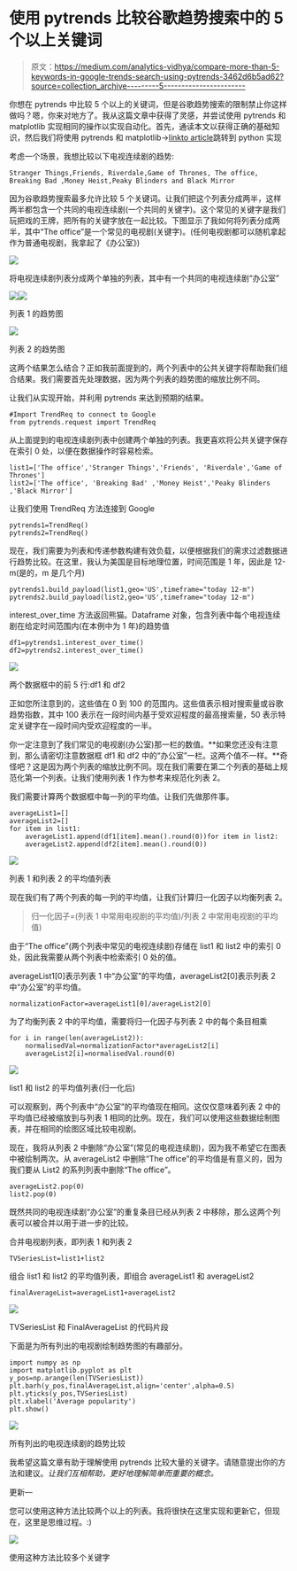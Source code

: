 # 使用 pytrends 比较谷歌趋势搜索中的 5 个以上关键词

> 原文：<https://medium.com/analytics-vidhya/compare-more-than-5-keywords-in-google-trends-search-using-pytrends-3462d6b5ad62?source=collection_archive---------5----------------------->

你想在 pytrends 中比较 5 个以上的关键词，但是谷歌趋势搜索的限制禁止你这样做吗？嗯，你来对地方了。我从这篇文章中获得了灵感，并尝试使用 pytrends 和 matplotlib 实现相同的操作以实现自动化。首先，通读本文以获得正确的基础知识，然后我们将使用 pytrends 和 matplotlib->[linkto article](https://digitaljobstobedone.com/2017/07/10/how-do-you-compare-large-numbers-of-items-in-google-trends/)跳转到 python 实现

考虑一个场景，我想比较以下电视连续剧的趋势:

```
Stranger Things,Friends, Riverdale,Game of Thrones, The office, Breaking Bad ,Money Heist,Peaky Blinders and Black Mirror
```

因为谷歌趋势搜索最多允许比较 5 个关键词。让我们把这个列表分成两半，这样两半都包含一个共同的电视连续剧(一个共同的关键字)。这个常见的关键字是我们玩把戏的王牌，把所有的关键字放在一起比较。下图显示了我如何将列表分成两半，其中“The office”是一个常见的电视剧(关键字)。(任何电视剧都可以随机拿起作为普通电视剧，我拿起了《办公室》)

![](img/8e009906a1a98c5f6436c44a6712076e.png)

将电视连续剧列表分成两个单独的列表，其中有一个共同的电视连续剧“办公室”

![](img/a08fcfee763bcef7c2f2afbf1cbfa0bd.png)![](img/a5858903d594697fef25f5dd5bd8fc16.png)

列表 1 的趋势图

![](img/8776775e90ce465fdb3e60015fd7e079.png)

列表 2 的趋势图

这两个结果怎么结合？正如我前面提到的，两个列表中的公共关键字将帮助我们组合结果。我们需要首先处理数据，因为两个列表的趋势图的缩放比例不同。

让我们从实现开始，并利用 pytrends 来达到预期的结果。

```
#Import TrendReq to connect to Google
from pytrends.request import TrendReq
```

从上面提到的电视连续剧列表中创建两个单独的列表。我更喜欢将公共关键字保存在索引 0 处，以便在数据操作时容易检索。

```
list1=['The office','Stranger Things','Friends', 'Riverdale','Game of Thrones']
list2=['The office', 'Breaking Bad' ,'Money Heist','Peaky Blinders ,'Black Mirror']
```

让我们使用 TrendReq 方法连接到 Google

```
pytrends1=TrendReq()
pytrends2=TrendReq()
```

现在，我们需要为列表和传递参数构建有效负载，以便根据我们的需求过滤数据进行趋势比较。在这里，我认为美国是目标地理位置，时间范围是 1 年，因此是 12-m(是的，m 是几个月)

```
pytrends1.build_payload(list1,geo='US',timeframe="today 12-m")
pytrends2.build_payload(list2,geo='US',timeframe="today 12-m")
```

interest_over_time 方法返回熊猫。Dataframe 对象，包含列表中每个电视连续剧在给定时间范围内(在本例中为 1 年)的趋势值

```
df1=pytrends1.interest_over_time()
df2=pytrends2.interest_over_time()
```

![](img/c517ae8aa2ef25cb9fb139377cf65a89.png)

两个数据框中的前 5 行:df1 和 df2

正如您所注意到的，这些值在 0 到 100 的范围内。这些值表示相对搜索量或谷歌趋势指数，其中 100 表示在一段时间内基于受欢迎程度的最高搜索量，50 表示特定关键字在一段时间内受欢迎程度的一半。

你一定注意到了我们常见的电视剧(办公室)那一栏的数值。**如果您还没有注意到，那么请密切注意数据框 df1 和 df2 中的“办公室”一栏。这两个值不一样。**奇怪吧？这是因为两个列表的缩放比例不同。现在我们需要在第二个列表的基础上规范化第一个列表。让我们使用列表 1 作为参考来规范化列表 2。

我们需要计算两个数据框中每一列的平均值。让我们先做那件事。

```
averageList1=[]
averageList2=[]
for item in list1:
    averageList1.append(df1[item].mean().round(0))for item in list2:
    averageList2.append(df2[item].mean().round(0))
```

![](img/fd0cabee2bc294081b516b0dbd283e6b.png)

列表 1 和列表 2 的平均值列表

现在我们有了两个列表的每一列的平均值，让我们计算归一化因子以均衡列表 2。

> 归一化因子=(列表 1 中常用电视剧的平均值)/列表 2 中常用电视剧的平均值)

由于“The office”(两个列表中常见的电视连续剧)存储在 list1 和 list2 中的索引 0 处，因此我需要从两个列表中检索索引 0 处的值。

averageList1[0]表示列表 1 中“办公室”的平均值，averageList2[0]表示列表 2 中“办公室”的平均值。

```
normalizationFactor=averageList1[0]/averageList2[0]
```

为了均衡列表 2 中的平均值，需要将归一化因子与列表 2 中的每个条目相乘

```
for i in range(len(averageList2)):
    normalisedVal=normalizationFactor*averageList2[i]
    averageList2[i]=normalisedVal.round(0)
```

![](img/a386cfcdcc12584bf46118b21f37094b.png)

list1 和 list2 的平均值列表(归一化后)

可以观察到，两个列表中“办公室”的平均值现在相同。这仅仅意味着列表 2 中的平均值已经被缩放到与列表 1 相同的比例。现在，我们可以使用这些数据绘制图表，并在相同的绘图区域比较电视剧。

现在，我将从列表 2 中删除“办公室”(常见的电视连续剧)，因为我不希望它在图表中被绘制两次。从 averageList2 中删除“The office”的平均值是有意义的，因为我们要从 List2 的系列列表中删除“The office”。

```
averageList2.pop(0)
list2.pop(0)
```

既然共同的电视连续剧“办公室”的重复条目已经从列表 2 中移除，那么这两个列表可以被合并以用于进一步的比较。

合并电视剧列表，即列表 1 和列表 2

```
TVSeriesList=list1+list2
```

组合 list1 和 list2 的平均值列表，即组合 averageList1 和 averageList2

```
finalAverageList=averageList1+averageList2
```

![](img/f45fd6d29dc1e3e1c95fe1005324f5d4.png)

TVSeriesList 和 FinalAverageList 的代码片段

下面是为所有列出的电视剧绘制趋势图的有趣部分。

```
import numpy as np
import matplotlib.pyplot as plt
y_pos=np.arange(len(TVSeriesList))
plt.barh(y_pos,finalAverageList,align='center',alpha=0.5)
plt.yticks(y_pos,TVSeriesList)
plt.xlabel('Average popularity')
plt.show()
```

![](img/2fd66a0be52b2a253ba928d1c2cf509f.png)

所有列出的电视连续剧的趋势比较

我希望这篇文章有助于理解使用 pytrends 比较大量的关键字。请随意提出你的方法和建议。*让我们互相帮助，更好地理解简单而重要的概念。*

更新—

您可以使用这种方法比较两个以上的列表。我将很快在这里实现和更新它，但现在，这里是思维过程。:)

![](img/5b570feac1f647e075e5b8e932437c35.png)

使用这种方法比较多个关键字